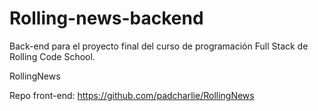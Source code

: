 # Rolling-news-backend

Back-end para el proyecto final del curso de programación Full Stack de Rolling Code School.

RollingNews

Repo front-end: https://github.com/padcharlie/RollingNews
